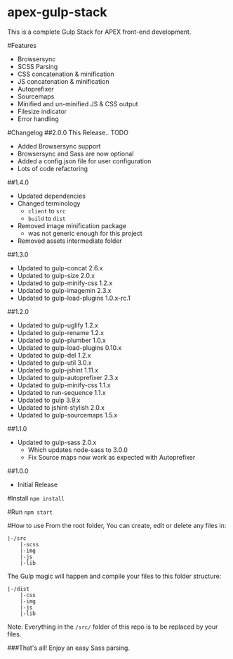 # apex-gulp-stack
This is a complete Gulp Stack for APEX front-end development.

#Features
- Browsersync
- SCSS Parsing
- CSS concatenation & minification
- JS concatenation & minification
- Autoprefixer
- Sourcemaps
- Minified and un-minified JS & CSS output
- Filesize indicator
- Error handling

#Changelog
##2.0.0
This Release.. TODO
- Added Browsersync support
- Browsersync and Sass are now optional
- Added a config.json file for user configuration
- Lots of code refactoring

##1.4.0
- Updated dependencies
- Changed terminology
    - `client` to `src`
    - `build` to `dist`
- Removed image minification package
    - was not generic enough for this project
- Removed assets intermediate folder

##1.3.0
- Updated to gulp-concat 		2.6.x
- Updated to gulp-size          2.0.x
- Updated to gulp-minify-css    1.2.x
- Updated to gulp-imagemin      2.3.x
- Updated to gulp-load-plugins	1.0.x-rc.1

##1.2.0
- Updated to gulp-uglify 1.2.x
- Updated to gulp-rename 1.2.x
- Updated to gulp-plumber 1.0.x
- Updated to gulp-load-plugins 0.10.x
- Updated to gulp-del 1.2.x
- Updated to gulp-util 3.0.x
- Updated to gulp-jshint 1.11.x
- Updated to gulp-autoprefixer 2.3.x
- Updated to gulp-minify-css 1.1.x
- Updated to run-sequence 1.1.x
- Updated to gulp 3.9.x
- Updated to jshint-stylish 2.0.x
- Updated to gulp-sourcemaps 1.5.x

##1.1.0
- Updated to gulp-sass 2.0.x
	+ Which updates node-sass to 3.0.0
	+ Fix Source maps now work as expected with Autoprefixer

##1.0.0
- Initial Release

#Install
```npm install```

#Run
```npm start```

#How to use
From the root folder, You can create, edit or delete any files in:
```
|-/src
	|-scss
    |-img
    |-js
    |-lib
```

The Gulp magic will happen and compile your files to this folder structure:

```
|-/dist
    |-css
    |-img
    |-js
    |-lib
```

Note: Everything in the ```/src/``` folder of this repo is to be replaced by your files.

###That's all! Enjoy an easy Sass parsing.

